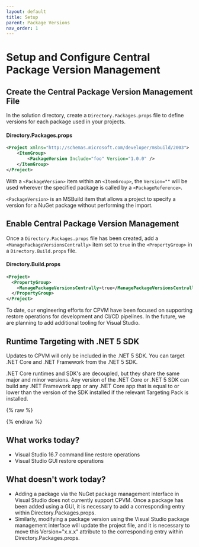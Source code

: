 ```yaml
---
layout: default
title: Setup
parent: Package Versions
nav_order: 1
---
```


# Setup and Configure Central Package Version Management

## Create the Central Package Version Management File
In the solution directory, create a `Directory.Packages.props` file to define versions for each package used in your projects.

#### Directory.Packages.props
```xml
<Project xmlns="http://schemas.microsoft.com/developer/msbuild/2003">
    <ItemGroup>
        <PackageVersion Include="foo" Version="1.0.0" />
    </ItemGroup>
</Project>
```

With a `<PackageVersion>` item within an `<ItemGroup>`, the `Version=""` will be used wherever the specified package is called by a `<PackageReference>`.

`<PackageVersion>` is an MSBuild item that allows a project to specify a version for a NuGet package without performing the import.

## Enable Central Package Version Management
Once a `Directory.Packages.props` file has been created, add a `<ManagePackageVersionsCentrally>` item set to `true` in the `<PropertyGroup>` in a `Directory.Build.props` file.

#### Directory.Build.props
```xml
<Project>
  <PropertyGroup>
    <ManagePackageVersionsCentrally>true</ManagePackageVersionsCentrally>
  </PropertyGroup>
</Project>
```

To date, our engineering efforts for CPVM have been focused on supporting restore operations for development and CI/CD pipelines. In the future, we are planning to add additional tooling for Visual Studio.

## Runtime Targeting with .NET 5 SDK
Updates to CPVM will only be included in the .NET 5 SDK. You can target .NET Core and .NET Framework from the .NET 5 SDK.

.NET Core runtimes and SDK's are decoupled, but they share the same major and minor versions. Any version of the .NET Core or .NET 5 SDK can build any .NET Framework app or any .NET Core app that is equal to or lower than the version of the SDK installed if the relevant Targeting Pack is installed.

{% raw %}
<script>(function(t,e,s,n){var o,a,c;t.SMCX=t.SMCX||[],e.getElementById(n)||(o=e.getElementsByTagName(s),a=o[o.length-1],c=e.createElement(s),c.type="text/javascript",c.async=!0,c.id=n,c.src="https://widget.surveymonkey.com/collect/website/js/tRaiETqnLgj758hTBazgdzqSORtCawzIPfKe_2BNdVN8xfDfEWR_2FTl_2FOgyhReJwUYh.js",a.parentNode.insertBefore(c,a))})(window,document,"script","smcx-sdk");</script>
{% endraw %}

## What works today?
- Visual Studio 16.7 command line restore operations
- Visual Studio GUI restore operations

## What doesn't work today?
- Adding a package via the NuGet package management interface in Visual Studio does not currently support CPVM. Once a package has been added using a GUI, it is necessary to add a corresponding <PackageVersion> entry within Directory.Packages.props.
- Similarly, modifying a package version using the Visual Studio package management interface will update the project file, and it is necessary to move this Version="x.x.x" attribute to the corresponding <PackageVersion> entry within Directory.Packages.props.
